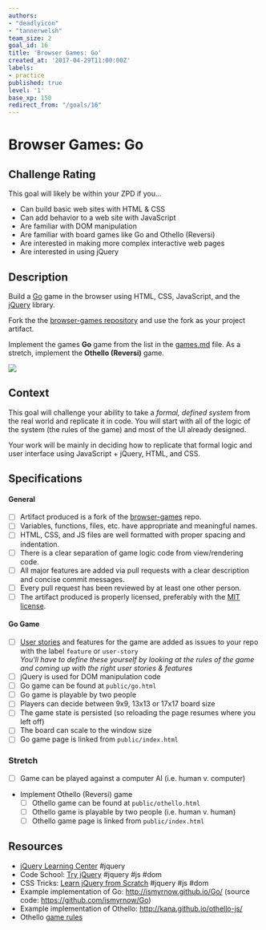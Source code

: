 ```yaml
---
authors:
- "deadlyicon"
- "tannerwelsh"
team_size: 2
goal_id: 16
title: 'Browser Games: Go'
created_at: '2017-04-29T11:00:00Z'
labels:
- practice
published: true
level: '1'
base_xp: 150
redirect_from: "/goals/16"
---
```


# Browser Games: Go

## Challenge Rating

This goal will likely be within your ZPD if you...

- Can build basic web sites with HTML & CSS
- Can add behavior to a web site with JavaScript
- Are familiar with DOM manipulation
- Are familiar with board games like Go and Othello (Reversi)
- Are interested in making more complex interactive web pages
- Are interested in using jQuery

## Description

Build a [Go](https://en.wikipedia.org/wiki/Go_%28game%29) game in the browser using HTML, CSS, JavaScript, and the [jQuery][jquery] library.

Fork the the [browser-games repository][browser-games] and use the fork as your project artifact.

Implement the games **Go** game from the list in the [games.md][games-list] file. As a stretch, implement the **Othello (Reversi)** game.

![](https://upload.wikimedia.org/wikipedia/commons/thumb/f/f3/Go-board-animated.gif/120px-Go-board-animated.gif)

## Context

This goal will challenge your ability to take a _formal, defined system_ from the real world and replicate it in code. You will start with all of the logic of the system (the rules of the game) and most of the UI already designed.

Your work will be mainly in deciding how to replicate that formal logic and user interface using JavaScript + jQuery, HTML, and CSS.

## Specifications

#### General

- [ ] Artifact produced is a fork of the [browser-games][browser-games] repo.
- [ ] Variables, functions, files, etc. have appropriate and meaningful names.
- [ ] HTML, CSS, and JS files are well formatted with proper spacing and indentation.
- [ ] There is a clear separation of game logic code from view/rendering code.
- [ ] All major features are added via pull requests with a clear description and concise commit messages.
- [ ] Every pull request has been reviewed by at least one other person.
- [ ] The artifact produced is properly licensed, preferably with the [MIT license][mit-license].

#### Go Game

- [ ] [User stories](http://searchsoftwarequality.techtarget.com/definition/user-story) and features for the game are added as issues to your repo with the label `feature` or `user-story`
  <br>_You'll have to define these yourself by looking at the rules of the game and coming up with the right user stories & features_
- [ ] jQuery is used for DOM manipulation code
- [ ] Go game can be found at `public/go.html`
- [ ] Go game is playable by two people
- [ ] Players can decide between 9x9, 13x13 or 17x17 board size
- [ ] The game state is persisted (so reloading the page resumes where you left off)
- [ ] The board can scale to the window size
- [ ] Go game page is linked from `public/index.html`

### Stretch

- [ ] Game can be played against a computer AI (i.e. human v. computer)
- Implement Othello (Reversi) game
  - [ ] Othello game can be found at `public/othello.html`
  - [ ] Othello game is playable by two people (i.e. human v. human)
  - [ ] Othello game page is linked from `public/index.html`

## Resources

- [jQuery Learning Center](https://learn.jquery.com/) #jquery
- Code School: [Try jQuery](https://www.codeschool.com/courses/try-jquery) #jquery #js #dom
- CSS Tricks: [Learn jQuery from Scratch](https://css-tricks.com/lodge/learn-jquery/) #jquery #js #dom
- Example implementation of Go: http://ismyrnow.github.io/Go/ (source code: https://github.com/ismyrnow/Go)
- Example implementation of Othello: http://kana.github.io/othello-js/
- Othello [game rules](http://radagast.se/othello/Help/strategy.html)

[browser-games]: https://github.com/GuildCrafts/browser-games
[games-list]: https://github.com/GuildCrafts/browser-games/blob/master/games.md
[basic-games]: https://github.com/GuildCrafts/browser-games/blob/master/games.md#basic-graphical-games
[mit-license]: https://opensource.org/licenses/MIT

[jquery]: https://jquery.com/
